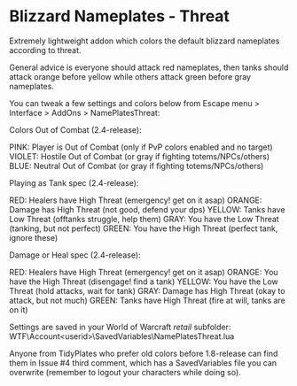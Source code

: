# Blizzard Nameplates - Threat
Extremely lightweight addon which colors the default blizzard nameplates according to threat.

General advice is everyone should attack red nameplates, then tanks should attack orange before yellow while others attack green before gray nameplates.

You can tweak a few settings and colors below from Escape menu > Interface > AddOns > NamePlatesThreat:

Colors Out of Combat (2.4-release):

PINK: Player is Out of Combat (only if PvP colors enabled and no target)
VIOLET: Hostile Out of Combat (or gray if fighting totems/NPCs/others)
BLUE: Neutral Out of Combat (or gray if fighting totems/NPCs/others)

Playing as Tank spec (2.4-release):

RED: Healers have High Threat (emergency! get on it asap)
ORANGE: Damage has High Threat (not good, defend your dps)
YELLOW: Tanks have Low Threat (offtanks struggle, help them)
GRAY: You have the Low Threat (tanking, but not perfect)
GREEN: You have the High Threat (perfect tank, ignore these)

Damage or Heal spec (2.4-release):

RED: Healers have High Threat (emergency! get on it asap)
ORANGE: You have the High Threat (disengage! find a tank)
YELLOW: You have the Low Threat (hold attacks, wait for tank)
GRAY: Damage has High Threat (okay to attack, but not much)
GREEN: Tanks have High Threat (fire at will, tanks are on it)

Settings are saved in your World of Warcraft _retail_ subfolder:
WTF\Account\<userid>\SavedVariables\NamePlatesThreat.lua

Anyone from TidyPlates who prefer old colors before 1.8-release can find them in Issue #4 third comment, which has a SavedVariables file you can overwrite (remember to logout your characters while doing so).
